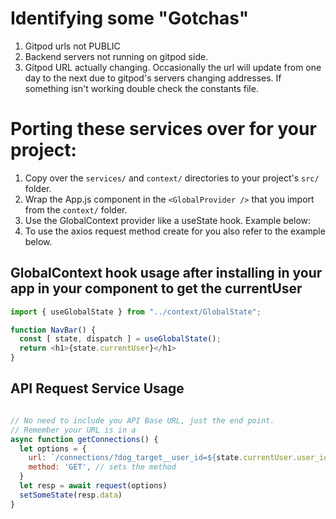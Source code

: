 # Identifying some "Gotchas"
1. Gitpod urls not PUBLIC
2. Backend servers not running on gitpod side.
3. Gitpod URL actually changing. Occasionally the url will update from one day to the next due to gitpod's servers changing addresses. If something isn't working double check the constants file. 

# Porting these services over for your project:
1. Copy over the `services/` and `context/` directories to your project's `src/` folder.
1. Wrap the App.js component in the `<GlobalProvider />` that you import from the `context/` folder.
1. Use the GlobalContext provider like a useState hook. Example below:
1. To use the axios request method create for you also refer to the example below.

## GlobalContext hook usage after installing in your app in your component to get the currentUser
```javascript
import { useGlobalState } from "../context/GlobalState";

function NavBar() {
  const [ state, dispatch ] = useGlobalState();
  return <h1>{state.currentUser}</h1>
}
```

## API Request Service Usage
```javascript

// No need to include you API Base URL, just the end point. 
// Remember your URL is in a 
async function getConnections() {
  let options = {
    url: `/connections/?dog_target__user_id=${state.currentUser.user_id}`,
    method: 'GET', // sets the method
  } 
  let resp = await request(options)
  setSomeState(resp.data)
}
```
